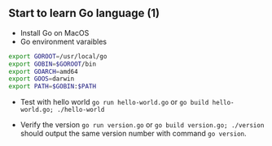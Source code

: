 ## Start to learn Go language (1)

-  Install Go on MacOS
-  Go environment varaibles
```sh
export GOROOT=/usr/local/go
export GOBIN=$GOROOT/bin
export GOARCH=amd64
export GOOS=darwin
export PATH=$GOBIN:$PATH
```
-  Test with hello world
`go run hello-world.go` or `go build hello-world.go; ./hello-world`

-  Verify the version
`go run version.go` or `go build version.go; ./version` should output the same version number with command `go version`.


